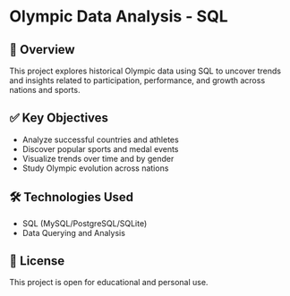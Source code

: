# Olympic Data Analysis - SQL

## 🏅 Overview
This project explores historical Olympic data using SQL to uncover trends and insights related to participation, performance, and growth across nations and sports.

## ✅ Key Objectives
- Analyze successful countries and athletes
- Discover popular sports and medal events
- Visualize trends over time and by gender
- Study Olympic evolution across nations

## 🛠 Technologies Used
- SQL (MySQL/PostgreSQL/SQLite)
- Data Querying and Analysis

## 📄 License
This project is open for educational and personal use.
